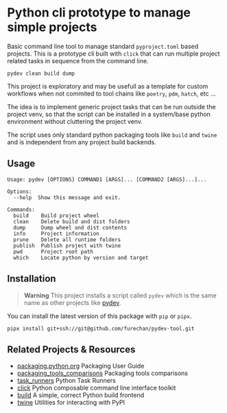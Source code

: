 # Python cli prototype to manage simple projects 

Basic command line tool to manage standard `pyproject.toml` based projects.
This is a prototype cli built with `click` that can run multiple project
related tasks in sequence from the command line.

```console
pydev clean build dump
```

This project is exploratory and may be usefull as a template for custom workflows
when not commited to tool chains like `poetry`, `pdm`, `hatch`, etc ...

The idea is to implement generic project tasks that can be run outside the project venv, 
so that the script can be installed in a system/base python environment
without cluttering the project venv.

The script uses only standard python packaging tools like `build` and `twine` and
is independent from any project build backends.


## Usage

```console
Usage: pydev [OPTIONS] COMMAND1 [ARGS]... [COMMAND2 [ARGS]...]...

Options:
  --help  Show this message and exit.

Commands:
  build    Build project wheel
  clean    Delete build and dist folders
  dump     Dump wheel and dist contents
  info     Project information
  prune    Delete all runtime folders
  publish  Publish project with twine
  pwd      Project root path
  which    Locate python by version and target
```


## Installation

> **Warning**
This project installs a script called `pydev`
which is the same name as other projects like
[pydev](https://pypi.org/project/pydev/).

You can install the latest version of this package with `pip` or `pipx`.

```console
pipx install git+ssh://git@github.com/furechan/pydev-tool.git
```

## Related Projects & Resources
- [packaging.python.org](https://packaging.python.org/en/latest/) Packaging User Guide
- [packaging_tools_comparisons](https://sinoroc.gitlab.io/kb/python/packaging_tools_comparisons.html) Packaging tools comparisons
- [task_runners](https://sinoroc.gitlab.io/kb/python/task_runners.html) Python Task Runners
- [click](https://click.palletsprojects.com/) Python composable command line interface toolkit
- [build](https://github.com/pypa/build) A simple, correct Python build frontend
- [twine](https://github.com/pypa/twine/) Utilities for interacting with PyPI
